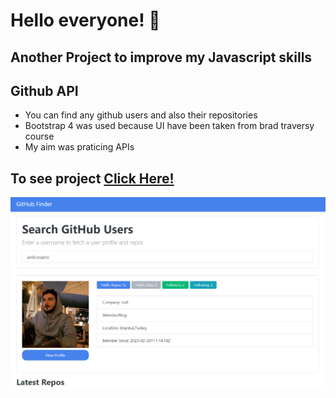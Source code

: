 # Hello everyone! 🤗 

## Another Project to improve my Javascript skills
## Github API


- You can find any github users and also their repositories
- Bootstrap 4 was used because UI have been taken from brad traversy course
- My aim was praticing APIs



## To see project <a href="https://raw.githack.com/anilcosarss/Github-Finder-API/main/index.html">Click Here!</a> 

![alt text](https://github.com/anilcosarss/Github-Finder-API/blob/main/githubbbb.png)



